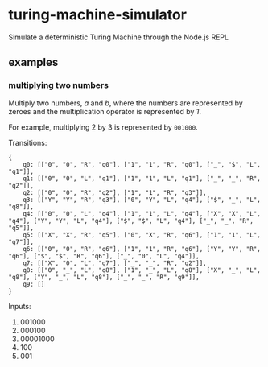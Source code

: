 # turing-machine-simulator
Simulate a deterministic Turing Machine through the Node.js REPL

## examples

### multiplying two numbers

Multiply two numbers, _a_ and _b_, where the numbers are represented by zeroes and the multiplication operator is represented by _1_.

For example, multiplying 2 by 3 is represented by `001000`.

Transitions:

    {
        q0: [["0", "0", "R", "q0"], ["1", "1", "R", "q0"], ["_", "$", "L", "q1"]],
        q1: [["0", "0", "L", "q1"], ["1", "1", "L", "q1"], ["_", "_", "R", "q2"]],
        q2: [["0", "0", "R", "q2"], ["1", "1", "R", "q3"]],
        q3: [["Y", "Y", "R", "q3"], ["0", "Y", "L", "q4"], ["$", "_", "L", "q8"]],
        q4: [["0", "0", "L", "q4"], ["1", "1", "L", "q4"], ["X", "X", "L", "q4"], ["Y", "Y", "L", "q4"], ["$", "$", "L", "q4"], ["_", "_", "R", "q5"]],
        q5: [["X", "X", "R", "q5"], ["0", "X", "R", "q6"], ["1", "1", "L", "q7"]],
        q6: [["0", "0", "R", "q6"], ["1", "1", "R", "q6"], ["Y", "Y", "R", "q6"], ["$", "$", "R", "q6"], ["_", "0", "L", "q4"]],
        q7: [["X", "0", "L", "q7"], ["_", "_", "R", "q2"]],
        q8: [["0", "_", "L", "q8"], ["1", "_", "L", "q8"], ["X", "_", "L", "q8"], ["Y", "_", "L", "q8"], ["_", "_", "R", "q9"]],
        q9: []
    }

Inputs:

1. 001000
1. 000100
1. 00001000
1. 100
1. 001
